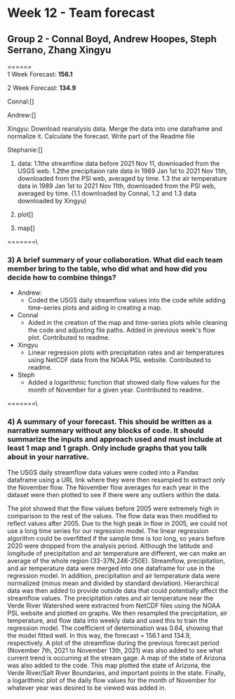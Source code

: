 # Week 12 - Team forecast
## Group 2 - Connal Boyd, Andrew Hoopes, Steph Serrano, Zhang Xingyu


======\
1 Week Forecast: **156.1**

2 Week Forecast: **134.9**

Connal:[]

Andrew:[]

Xingyu: Download reanalysis data. Merge the data into one dataframe and normalize it. Calculate the forecast. Write part of the Readme file

Stephanie:[]


1. data:
1.1the streamflow data before 2021 Nov 11, downloaded from the USGS web.
1.2the precipitaion rate data in 1989 Jan 1st to 2021 Nov 11th, downloaded from the PSl web, averaged by time.
1.3 the air temperature data in 1989 Jan 1st to 2021 Nov 11th, downloaded from the PSl web, averaged by time.
(1.1 downloaded by Connal, 1.2 and 1.3 data downloaded by Xingyu)

4. plot[]

5.  map[]


=======\
### 3) A brief summary of your collaboration. What did each team member bring to the table, who did what and how did you decide how to combine things?
  - Andrew:
    - Coded the USGS daily streamflow values into the code while adding time-series plots and aiding in creating a map.
  - Connal
    - Aided in the creation of the map and time-series plots while cleaning the code and adjusting file paths. Added in previous week's flow plot. Contributed to readme.
  - Xingyu
    - Linear regression plots with precipitation rates and air temperatures using NetCDF data from the NOAA PSL website. Contributed to readme.
  - Steph
    - Added a logarithmic function that showed daily flow values for the month of November for a given year. Contributed to readme.

=======\
### 4) A summary of your forecast. This should be written as a narrative summary without any blocks of code. It should summarize the inputs and approach used and must include at least 1 map and 1 graph. Only include graphs that you talk about in your narrative.

  The USGS daily streamflow data values were coded into a Pandas dataframe using a URL link where they were then resampled to extract only the November flow. The November flow averages for each year in the dataset were then plotted to see if there were any outliers within the data.

  

  The plot showed that the flow values before 2005 were extremely high in comparison to the rest of the values. The flow data was then modified to reflect values after 2005. Due to the high peak in flow in 2005, we could not use a long time series for our regression model. The linear regression algorithm could be overfitted if the sample time is too long, so years before 2020 were dropped from the analysis period. Although the latitude and longitude of precipitation and air temperature are different, we can make an average of the whole region (33-37N,246-250E). Streamflow, precipitation, and air temperature data were merged into one dataframe for use in the regression model. In addition, precipitation and air temperature data were normalized (minus mean and divided by standard deviation). Hierarchical data was then added to provide outside data that could potentially affect the streamflow values. The precipitation rates and air temperature near the Verde River Watershed were extracted from NetCDF files  using the NOAA PSL website and plotted on graphs. We then resampled the precipitation, air temperature, and flow data into weekly data and used this to train the regression model. The coefficient of determination was 0.64, showing that the model fitted well. In this way, the forecast = 156.1 and 134.9, respectively. A plot of the streamflow during the previous forecast period (November 7th, 2021 to November 13th, 2021) was also added to see what current trend is occurring at the stream gage. A map of the state of Arizona was also added to the code. This map plotted the state of Arizona, the Verde River/Salt River Boundaries, and important points in the state. Finally, a logarithmic plot of the daily flow values for the month of November for whatever year was desired to be viewed was added in.
